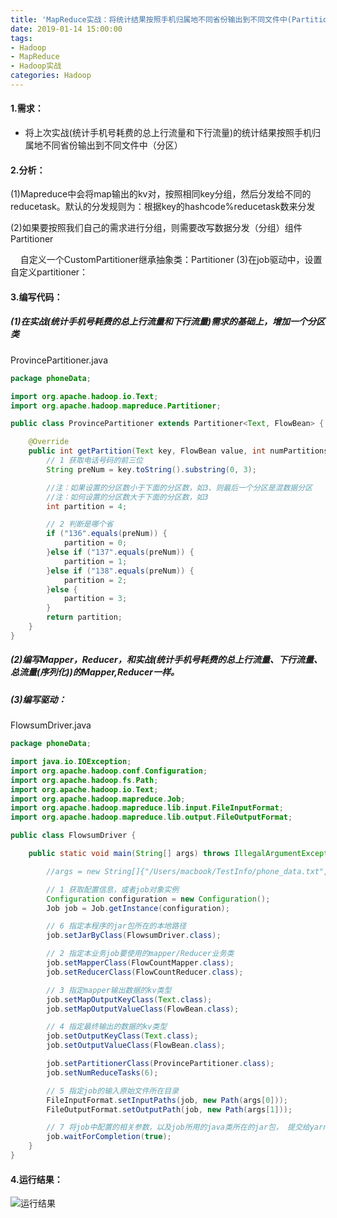 ```yaml
---
title: 'MapReduce实战：将统计结果按照手机归属地不同省份输出到不同文件中(Partitioner)'
date: 2019-01-14 15:00:00
tags: 
- Hadoop
- MapReduce
- Hadoop实战
categories: Hadoop
---
```


#### 1.需求：
* 将上次实战(统计手机号耗费的总上行流量和下行流量)的统计结果按照手机归属地不同省份输出到不同文件中（分区）

#### 2.分析：
(1)Mapreduce中会将map输出的kv对，按照相同key分组，然后分发给不同的reducetask。默认的分发规则为：根据key的hashcode%reducetask数来分发

(2)如果要按照我们自己的需求进行分组，则需要改写数据分发（分组）组件Partitioner

&nbsp;&nbsp;&nbsp;&nbsp;自定义一个CustomPartitioner继承抽象类：Partitioner
(3)在job驱动中，设置自定义partitioner：

#### 3.编写代码：
##### (1)在实战(统计手机号耗费的总上行流量和下行流量)需求的基础上，增加一个分区类
ProvincePartitioner.java

```java
package phoneData;

import org.apache.hadoop.io.Text;
import org.apache.hadoop.mapreduce.Partitioner;

public class ProvincePartitioner extends Partitioner<Text, FlowBean> {

    @Override
    public int getPartition(Text key, FlowBean value, int numPartitions) {
        // 1 获取电话号码的前三位
        String preNum = key.toString().substring(0, 3);

        //注：如果设置的分区数小于下面的分区数，如3、则最后一个分区是混数据分区
        //注：如何设置的分区数大于下面的分区数，如3
        int partition = 4;

        // 2 判断是哪个省
        if ("136".equals(preNum)) {
            partition = 0;
        }else if ("137".equals(preNum)) {
            partition = 1;
        }else if ("138".equals(preNum)) {
            partition = 2;
        }else {
            partition = 3;
        }
        return partition;
    }
}
```
##### (2)编写Mapper，Reducer，和实战(统计手机号耗费的总上行流量、下行流量、总流量(序列化))的Mapper,Reducer一样。
##### (3)编写驱动：

FlowsumDriver.java

```java
package phoneData;

import java.io.IOException;
import org.apache.hadoop.conf.Configuration;
import org.apache.hadoop.fs.Path;
import org.apache.hadoop.io.Text;
import org.apache.hadoop.mapreduce.Job;
import org.apache.hadoop.mapreduce.lib.input.FileInputFormat;
import org.apache.hadoop.mapreduce.lib.output.FileOutputFormat;

public class FlowsumDriver {

    public static void main(String[] args) throws IllegalArgumentException, IOException, ClassNotFoundException, InterruptedException {

        //args = new String[]{"/Users/macbook/TestInfo/phone_data.txt", "/Users/macbook/TestInfo/MovlePhone2"};

        // 1 获取配置信息，或者job对象实例
        Configuration configuration = new Configuration();
        Job job = Job.getInstance(configuration);

        // 6 指定本程序的jar包所在的本地路径
        job.setJarByClass(FlowsumDriver.class);

        // 2 指定本业务job要使用的mapper/Reducer业务类
        job.setMapperClass(FlowCountMapper.class);
        job.setReducerClass(FlowCountReducer.class);

        // 3 指定mapper输出数据的kv类型
        job.setMapOutputKeyClass(Text.class);
        job.setMapOutputValueClass(FlowBean.class);

        // 4 指定最终输出的数据的kv类型
        job.setOutputKeyClass(Text.class);
        job.setOutputValueClass(FlowBean.class);

        job.setPartitionerClass(ProvincePartitioner.class);
        job.setNumReduceTasks(6);

        // 5 指定job的输入原始文件所在目录
        FileInputFormat.setInputPaths(job, new Path(args[0]));
        FileOutputFormat.setOutputPath(job, new Path(args[1]));

        // 7 将job中配置的相关参数，以及job所用的java类所在的jar包， 提交给yarn去运行
        job.waitForCompletion(true);
    }
}
```
#### 4.运行结果：

![运行结果](https://imgconvert.csdnimg.cn/aHR0cHM6Ly91cGxvYWQtaW1hZ2VzLmppYW5zaHUuaW8vdXBsb2FkX2ltYWdlcy80MzkxNDA3LWZhZjEwNmYzZmNkMmRmYTkucG5n?x-oss-process=image/format,png)
